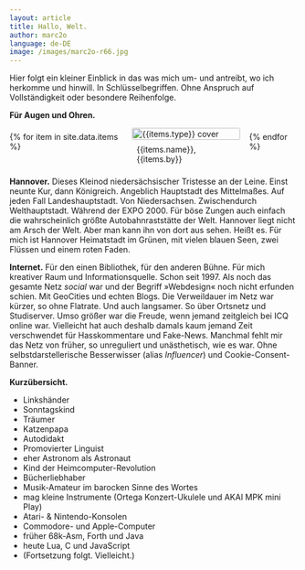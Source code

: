 ```yaml
---
layout: article
title: Hallo, Welt.
author: marc2o
language: de-DE
image: /images/marc2o-r66.jpg
---
```


Hier folgt ein kleiner Einblick in das was mich um- und antreibt, wo ich herkomme und hinwill. In Schlüssel&shy;begriffen. Ohne Anspruch auf Vollständigkeit oder besondere Reihenfolge.

**Für Augen und Ohren.**

<style>
	.data_items {
		display: flex;
		flex-direction: row;
		justify-content: flex-start;
		align-items: baseline;
		flex-shrink: 1;
		gap: 1rem;
	}
	.data_item {
		display: inline-block;
		height: auto;
	}
	.data_item .cover {
		overflow: hidden;
		border-radius: 0.2rem;
	}
	.data_item img {
		display: block;
		object-fit: cover;
		width: 100%;
	}
	.data_item span {
		display: block;
		padding: 0.5rem;
	}
	.album {
		width: 15rem;
		aspect-ratio: 1/1;
	}
	.book {
		width: 12rem;
		aspect-radio: 2/4;
	}
</style>
<div class="data_items">
	{% for item in site.data.items %}
  <div class="data_item {{items.type}}">
    <div class="cover"><img src="{{items.img}}" alt="{{items.type}} cover"></div><span>{{items.name}}, {{items.by}}</span>
  </div>
  {% endfor %}
</div>

**Hannover.**
Dieses Kleinod niedersächsischer Tristesse an der Leine. Einst neunte Kur, dann Königreich. Angeblich Hauptstadt des Mittelmaßes. Auf jeden Fall Landeshauptstadt. Von Niedersachsen. Zwischendurch Welthauptstadt. Während der EXPO 2000. Für böse Zungen auch einfach die wahrscheinlich größte Autobahn­raststätte der Welt. Hannover liegt nicht am Arsch der Welt. Aber man kann ihn von dort aus sehen. Heißt es. Für mich ist Hannover Heimatstadt im Grünen, mit vielen blauen Seen, zwei Flüssen und einem roten Faden.

**Internet.**
Für den einen Bibliothek, für den anderen Bühne. Für mich kreativer Raum und Informations­quelle. Schon seit 1997. Als noch das gesamte Netz _social_ war und der Begriff »Webdesign« noch nicht erfunden schien. Mit GeoCities und echten Blogs. Die Verweildauer im Netz war kürzer, so ohne Flatrate. Und auch langsamer. So über Ortsnetz und Studiserver. Umso größer war die Freude, wenn jemand zeitgleich bei ICQ online war. Vielleicht hat auch deshalb damals kaum jemand Zeit verschwendet für Hasskommentare und Fake-News. Manchmal fehlt mir das Netz von früher, so unreguliert und unästhetisch, wie es war. Ohne selbst&shy;darsteller&shy;ische Besserwisser (alias _Influencer_) und Cookie-Consent-Banner.



**Kurzübersicht.**

- Linkshänder
- Sonntagskind
- Träumer
- Katzenpapa
- Autodidakt
- Promovierter Linguist
- eher Astronom als Astronaut
- Kind der Heimcomputer-Revolution
- Bücherliebhaber
- Musik-Amateur im barocken Sinne des Wortes
- mag kleine Instrumente (Ortega Konzert-Ukulele und AKAI MPK mini Play)
- Atari- & Nintendo-Konsolen
- Commodore- und Apple-Computer
- früher 68k-Asm, Forth und Java
- heute Lua, C und JavaScript
- (Fortsetzung folgt. Vielleicht.)
